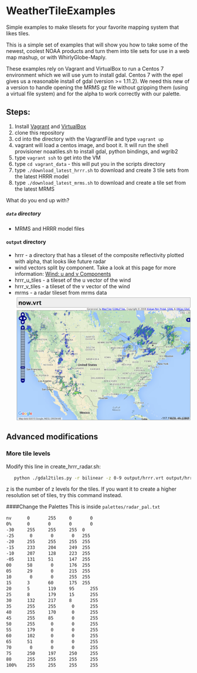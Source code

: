 # WeatherTileExamples
Simple examples to make tilesets for your favorite mapping system that likes tiles.

This is a simple set of examples that will show you how to take some of the newest, coolest NOAA products and turn them into tile sets for use in a web map mashup, or with WhirlyGlobe-Maply.

These examples rely on Vagrant and VirtualBox to run a Centos 7 environment which we will use yum to install gdal.  Centos 7 with the epel gives us a reasonable install of gdal (version >= 1.11.2). We need this new of a version to handle opening the MRMS gz file without gzipping them (using a virtual file system) and for the alpha to work correctly with our palette.

## Steps:


1. Install [Vagrant](https://docs.vagrantup.com/v2/installation/) and [VirtualBox](https://www.virtualbox.org/wiki/Downloads)
2. clone this repository
3. cd into the directory with the VagrantFile and type `vagrant up`
4. vagrant will load a centos image, and boot it. It will run the shell provisioner noaatiles.sh to install gdal, python bindings, and wgrib2
5. type `vagrant ssh` to get into the VM
6. type `cd vagrant_data` - this will put you in the scripts directory
7. type `./download_latest_hrrr.sh` to download and create 3 tile sets from the latest HRRR model
8. type `./download_latest_mrms.sh` to download and create a tile set from the latest MRMS

What do you end up with?

##### `data` directory

* MRMS and HRRR model files

#### `output` directory
* hrrr - a directory that has a tileset of the composite reflectivity plotted with alpha, that looks like future radar
* wind vectors split by component. Take a look at this page for more information: [Wind: u and v Components](http://wx.gmu.edu/dev/clim301/lectures/wind/wind-uv.html)
* hrrr_u_tiles - a tileset of the u vector of the wind
* hrrr_v_tiles - a tileset of the v vector of the wind
* mrms - a radar tileset from mrms data
![ScreenShot](/screenshots/mrmsradar.png)


## Advanced modifications

### More tile levels
Modify this line in create_hrrr_radar.sh:

 ```bash
	python ./gdal2tiles.py -r bilinear -z 0-9 output/hrrr.vrt output/hrrr
 ```
  z is the number of z levels for the tiles. If you want it to create a higher resolution set of tiles, try this command instead.
 
####Change the Palettes
This is inside `palettes/radar_pal.txt`

	nv 		0 		255  	0 		0
	0% 		0 		0 		0 		0
	-30     255     255     255  0
	-25      0       0       0   255
 	-20     255     255     255  255
	-15     233     204     249  255
	-10     207     128     223  255
	-05     131     51      147  255
	00      58       0      176  255
	05      29       0      215  255
	10       0       0      255  255
	15      3       60      175  255
	20      5       119     95  	255
 	25      8       179     15  	255
 	30      132     217     8  		255
 	35      255     255      0  	255
 	40      255     170      0  	255
 	45      255     85       0  	255
 	50      255      0       0  	255
 	55      179      0       0  	255
 	60      102      0       0  	255
 	65      51       0       0  	255
 	70       0       0       0  	255
 	75      250     197     250  	255
 	80      255     255     255  	255
 	100% 	255 	255 	255 	255
